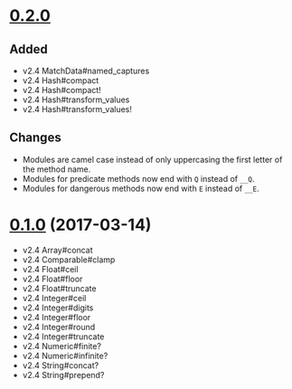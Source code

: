 # [0.2.0][]

## Added

 - v2.4 MatchData#named_captures
 - v2.4 Hash#compact
 - v2.4 Hash#compact!
 - v2.4 Hash#transform_values
 - v2.4 Hash#transform_values!

## Changes

 - Modules are camel case instead of only uppercasing the first letter of the method name.
 - Modules for predicate methods now end with `Q` instead of `__Q`.
 - Modules for dangerous methods now end with `E` instead of `__E`.

# [0.1.0][] (2017-03-14)

 - v2.4 Array#concat
 - v2.4 Comparable#clamp
 - v2.4 Float#ceil
 - v2.4 Float#floor
 - v2.4 Float#truncate
 - v2.4 Integer#ceil
 - v2.4 Integer#digits
 - v2.4 Integer#floor
 - v2.4 Integer#round
 - v2.4 Integer#truncate
 - v2.4 Numeric#finite?
 - v2.4 Numeric#infinite?
 - v2.4 String#concat?
 - v2.4 String#prepend?

[0.2.0]: https://github.com/AaronLasseigne/polyfill/compare/v0.1.0...v0.2.0
[0.1.0]: https://github.com/AaronLasseigne/polyfill/compare/v0.0.0...v0.1.0
